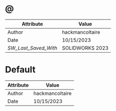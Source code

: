 # @
| Attribute | Value |
| ---  | ---     |
| Author | hackmancoltaire |
| Date | 10/15/2023 |
| _SW_Last_Saved_With_ | SOLIDWORKS 2023 |
# Default
| Attribute | Value |
| ---  | ---     |
| Author | hackmancoltaire |
| Date | 10/15/2023 |
